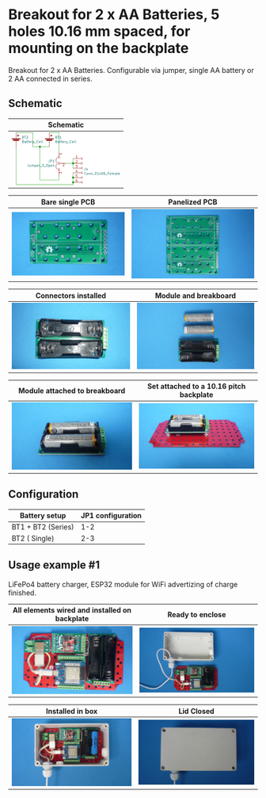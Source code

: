 
# Breakout for 2 x AA Batteries, 5 holes 10.16 mm spaced, for mounting on the backplate

Breakout for 2 x AA Batteries. Configurable via jumper, single AA battery or 2 AA connected in series.

## Schematic

Schematic                                    |
---------------------------------------------|
![](/c-breakouts/c03/assets/img/schematic.png) |


Bare single PCB                              |Panelized PCB                              |
---------------------------------------------|-------------------------------------------|
![](/c-breakouts/c03/assets/img/barepcb.jpg) |![](/c-breakouts/c03/assets/img/panel.jpg) |

Connectors installed                         |Module and breakboard                      |
---------------------------------------------|-------------------------------------------|
![](/c-breakouts/c03/assets/img/connectors.jpg) |![](/c-breakouts/c03/assets/img/moduleandbreak.jpg) |

Module attached to breakboard                |Set attached to a 10.16 pitch backplate    |
---------------------------------------------|-------------------------------------------|
![](/c-breakouts/c03/assets/img/moduleattached.jpg) |![](/c-breakouts/c03/assets/img/moduleinbackplate.jpg) |

## Configuration

Battery setup                                       |JP1 configuration |
----------------------------------------------------|------------------|
BT1 + BT2 (Series)                                  |1-2               |
BT2 ( Single)                                       |2-3               |


## Usage example #1

LiFePo4 battery charger, ESP32 module for WiFi advertizing of charge finished.


All elements wired and installed on backplate       |Ready to enclose                                 |
----------------------------------------------------|-------------------------------------------------|
![](/c-breakouts/c03/assets/img/componentswired.jpg)|![](/c-breakouts/c03/assets/img/readytoenclose.jpg)|

Installed in box                             |Lid Closed                                       |
---------------------------------------------|-------------------------------------------------|
![](/c-breakouts/c03/assets/img/installedinbox.jpg)|![](/c-breakouts/c03/assets/img/lidclosed1.jpg)|

